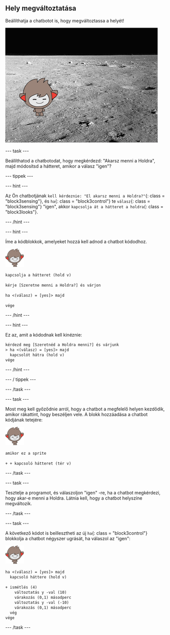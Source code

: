 ## Hely megváltoztatása

Beállíthatja a chatbotot is, hogy megváltoztassa a helyét!

![Változó hátteret tesztel](images/chatbot-backdrop-moon.png)

\--- task \---

Beállíthatod a chatbotodat, hogy megkérdezd: "Akarsz menni a Holdra", majd módosítsd a hátteret, amikor a válasz "igen"?

\--- tippek \---

\--- hint \---

Az Ön chatbotjának `kell kérdeznie: "El akarsz menni a Holdra?"`{: class = "block3sensing"}, és `ha`{: class = "block3control"} te `válasz`{: class = "block3sensing"} "igen", akkor `kapcsolja át a hátteret a holdra`{: class = "block3looks"}.

\--- /hint \---

\--- hint \---

Íme a kódblokkok, amelyeket hozzá kell adnod a chatbot kódodhoz.

![nano sprite](images/nano-sprite.png)

```blocks3
kapcsolja a hátteret (hold v)

kérje [Szeretne menni a Holdra?] és várjon

ha <(válasz) = [yes]> majd 

vége
```

\--- /hint \---

\--- hint \---

Ez az, amit a kódodnak kell kinéznie:

```blocks3
kérdezd meg [Szeretnéd a Holdra menni?] és várjunk
> ha <(válasz) = [yes]> majd 
  kapcsolót hátra (hold v)
vége
```

\--- /hint \---

\--- / tippek \---

\--- /task \---

\--- task \---

Most meg kell győződnie arról, hogy a chatbot a megfelelő helyen kezdődik, amikor rákattint, hogy beszéljen vele. A blokk hozzáadása a chatbot kódjának tetejére:

![nano sprite](images/nano-sprite.png)

```blocks3
amikor ez a sprite

+ + kapcsoló hátteret (tér v)
```

\--- /task \---

\--- task \---

Tesztelje a programot, és válaszoljon "igen" -re, ha a chatbot megkérdezi, hogy akar-e menni a Holdra. Látnia kell, hogy a chatbot helyszíne megváltozik.

\--- /task \---

\--- task \---

A következő kódot is beillesztheti az új `ha`{: class = "block3control"} blokkolja a chatbot négyszer ugrását, ha válaszol az "igen":

![nano sprite](images/nano-sprite.png)

```blocks3
ha <(válasz) = [yes]> majd 
  kapcsoló háttere (hold v)

+ ismétlés (4) 
    változtatás y -val (10)
    várakozás (0,1) másodperc
    változtatás y -val (-10)
    várakozás (0,1) másodperc
  vég
vége
```

\--- /task \---